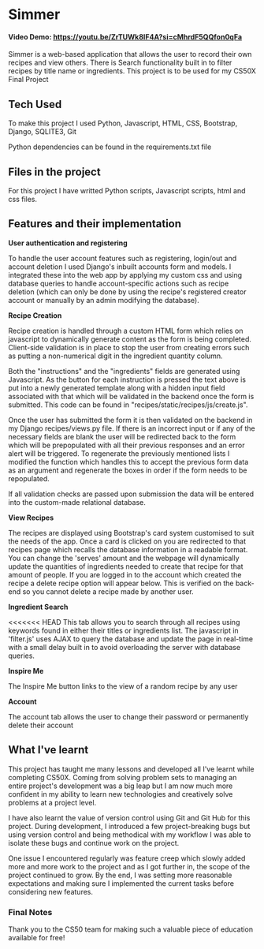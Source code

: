# Simmer


#### Video Demo: https://youtu.be/ZrTUWk8IF4A?si=cMhrdF5QQfon0qFa

Simmer is a web-based application that allows the user to record their own recipes and view others. There is
Search functionality built in to filter recipes by title name or ingredients. This project is to be used for my
CS50X Final Project


## Tech Used

To make this project I used Python, Javascript, HTML, CSS, Bootstrap, Django, SQLITE3, Git

Python dependencies can be found in the requirements.txt file

## Files in the project

For this project I have writted Python scripts, Javascript scripts, html and css files.


## Features and their implementation


**User authentication and registering**


To handle the user account features such as registering, login/out and account deletion I used
Django's inbuilt accounts form and models. I integrated these into the web app by applying my custom
css and using database queries to handle account-specific actions such as recipe deletion (which can only
be done by using the recipe's registered creator account or manually by an admin modifying the database).


**Recipe Creation**


Recipe creation is handled through a custom HTML form which relies on javascript to dynamically generate content as the form is being completed. Client-side validation is in place to stop the user from creating errors such as putting a non-numerical digit in the ingredient quantity column.


Both the "instructions" and the "ingredients" fields are generated using Javascript. As the button for each instruction is pressed the text above is put into a newly generated template along with a hidden input field associated with that which will be validated in the backend once the form is submitted. This code can be found in "recipes/static/recipes/js/create.js".


Once the user has submitted the form it is then validated on the backend in my Django recipes/views.py file.
If there is an incorrect input or if any of the necessary fields are blank the user will be redirected back to the form which will be prepopulated with all their previous responses and an error alert will be triggered.
To regenerate the previously mentioned lists I modified the function which handles this to accept the previous form data as an argument and regenerate the boxes in order if the form needs to be repopulated.  


If all validation checks are passed upon submission the data will be entered into the custom-made relational database.


**View Recipes**


The recipes are displayed using Bootstrap's card system customised to suit the needs of the app. Once a card is clicked on you are redirected to that recipes page which recalls the database information in a readable format. You can change the 'serves' amount and the webpage will dynamically update the quantities of ingredients needed to create that recipe for that amount of people. If you are logged in to the account which created the recipe a delete recipe option will appear below. This is verified on the back-end so you cannot delete a recipe made by another user.


**Ingredient Search**


<<<<<<< HEAD
This tab allows you to search through all recipes using keywords found in either their titles or ingredients list. The javascript in 'filter.js' uses AJAX to query the database and update the page in real-time with a small delay built in to avoid overloading the server with database queries.

**Inspire Me**

The Inspire Me button links to the view of a random recipe by any user

**Account**

The account tab allows the user to change their password or permanently delete their account

## What I've learnt


This project has taught me many lessons and developed all I've learnt while completing CS50X. Coming from solving problem sets to managing an entire project's development was a big leap but I am now much more confident in my ability to learn new technologies and creatively solve problems at a project level.


I have also learnt the value of version control using Git and Git Hub for this project. During development, I introduced a few project-breaking bugs but using version control and being methodical with my workflow I was able to isolate these bugs and continue work on the project.

One issue I encountered regularly was feature creep which slowly added more and more work to the project and as I got further in, the scope of the project continued to grow. By the end, I was setting more reasonable expectations and making sure I implemented the current tasks before considering new features.

### Final Notes

Thank you to the CS50 team for making such a valuable piece of education available for free!





